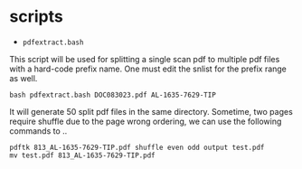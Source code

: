 # scripts

* `pdfextract.bash`

This script will be used for splitting a single scan pdf to multiple pdf files with a hard-code prefix name. One must edit the snlist for the prefix range as well.

```
bash pdfextract.bash DOC083023.pdf AL-1635-7629-TIP
```

It will generate 50 split pdf files in the same directory. Sometime, two pages require shuffle due to the page wrong ordering, 
we can use the following commands to ..

```
pdftk 813_AL-1635-7629-TIP.pdf shuffle even odd output test.pdf
mv test.pdf 813_AL-1635-7629-TIP.pdf
```

